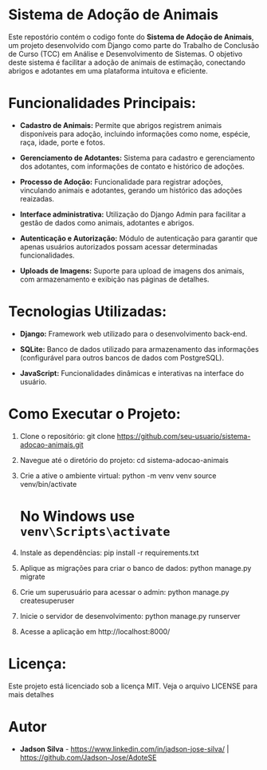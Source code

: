 # Sistema de Adoção de Animais

Este repostório contém o codigo fonte do **Sistema de Adoção de Animais**, um projeto desenvolvido com Django como parte do Trabalho de Conclusão de Curso (TCC) em Análise e Desenvolvimento de Sistemas. O objetivo deste sistema é facilitar a adoção de animais de estimação, conectando abrigos e adotantes em uma plataforma intuitova e eficiente.

# Funcionalidades Principais:

- **Cadastro de Animais:** Permite que abrigos registrem animais disponíveis para adoção, incluindo informações como nome, espécie, raça, idade, porte e fotos.

- **Gerenciamento de Adotantes:** Sistema para cadastro e gerenciamento dos adotantes, com informações de contato e histórico de adoções.

- **Processo de Adoção:** Funcionalidade para registrar adoções, vinculando animais e adotantes, gerando um histórico das adoções reaizadas.

- **Interface administrativa:** Utilização do Django Admin para facilitar a gestão de dados como animais, adotantes e abrigos.

- **Autenticação e Autorização:** Módulo de autenticação para garantir que apenas usuários autorizados possam acessar determinadas funcionalidades.

- **Uploads de Imagens:** Suporte para upload de imagens dos animais, com armazenamento e exibição nas páginas de detalhes.

# Tecnologias Utilizadas:

- **Django:** Framework web utilizado para o desenvolvimento back-end.

- **SQLite:** Banco de dados utilizado para armazenamento das informações (configurável para outros bancos de dados com PostgreSQL).

- **JavaScript:** Funcionalidades dinâmicas e interativas na interface do usuário.

# Como Executar o Projeto:

1. Clone o repositório:
   git clone https://github.com/seu-usuario/sistema-adocao-animais.git

2. Navegue até o diretório do projeto:
   cd sistema-adocao-animais

3. Crie a ative o ambiente virtual:
   python -m venv venv
   source venv/bin/activate 
   # No Windows use `venv\Scripts\activate`

4. Instale as dependências:
   pip install -r requirements.txt

5. Aplique as migrações para criar o banco de dados:
   python manage.py migrate

6. Crie um superusuário para acessar o admin:
   python manage.py createsuperuser

7. Inicie o servidor de desenvolvimento:
   python manage.py runserver

8. Acesse a aplicação em http://localhost:8000/

# Licença:

Este projeto está licenciado sob a licença MIT. Veja o arquivo LICENSE para mais detalhes

# Autor

- **Jadson Silva** - https://www.linkedin.com/in/jadson-jose-silva/ | https://github.com/Jadson-Jose/AdoteSE
